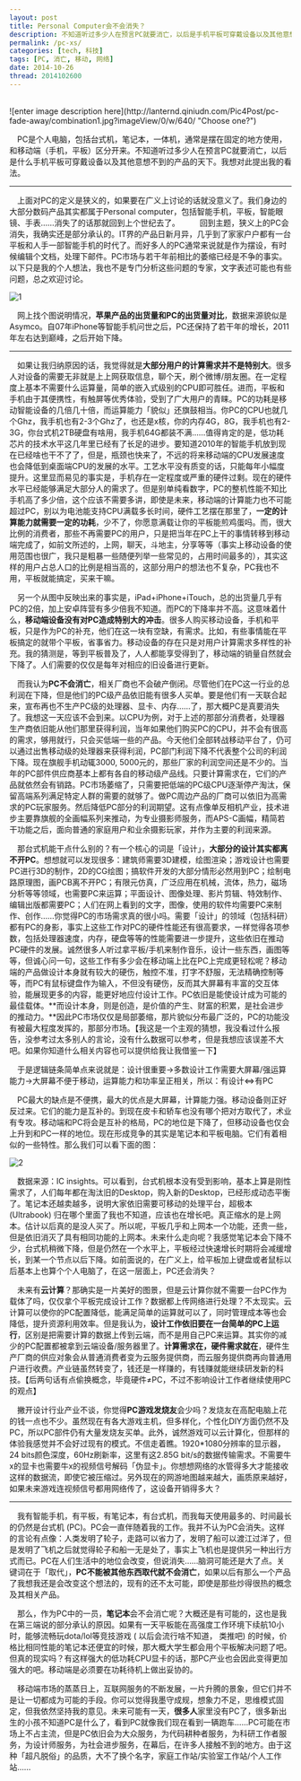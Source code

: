 ```yaml
---
layout: post
title: Personal Computer会不会消失？
description: 不知道听过多少人在预言PC就要消亡，以后是手机平板可穿戴设备以及其他意想不到的产品等等的天下。我想对此提出我的看法。
permalink: /pc-xs/
categories: [tech, 科技]
tags: [PC, 消亡, 移动, 网络]
date: 2014-10-26
thread: 2014102600
--- 
```


<br>
![enter image description here](http://lanternd.qiniudn.com/Pic4Post/pc-fade-away/combination1.jpg?imageView/0/w/640/ "Choose one?")

　PC是个人电脑，包括台式机，笔记本，一体机，通常是摆在固定的地方使用，和移动端（手机，平板）区分开来。不知道听过多少人在预言PC就要消亡，以后是什么手机平板可穿戴设备以及其他意想不到的产品的天下。我想对此提出我的看法。

----
　上面对PC的定义是狭义的，如果要在广义上讨论的话就没意义了。我们身边的大部分数码产品其实都属于Personal computer，包括智能手机，平板，智能眼镜、手表……消失了的话那就回到上个世纪去了。
　
　回到主题，狭义上的PC会消失，我确实还是部分承认的。IT界的产品日新月异，几乎到了家家户户都有一台平板和人手一部智能手机的时代了。而好多人的PC通常来说就是作为摆设，有时候编辑个文档，处理下邮件。PC市场与若干年前相比的萎缩已经是不争的事实。以下只是我的个人想法，我也不是专门分析这些问题的专家，文字表述可能也有些问题，总之欢迎讨论。
     
![1](http://lanternd.qiniudn.com/Pic4Post/pc-fade-away/1.png)

　网上找个图说明情况，**苹果产品的出货量和PC的出货量对比**，数据来源貌似是Asymco。自07年iPhone等智能手机问世之后，PC还保持了若干年的增长，2011年左右达到巅峰，之后开始下降。

----

　如果让我归纳原因的话，我觉得就是**大部分用户的计算需求并不是特别大**。很多人对设备的需要无非就是上上网获取信息，聊个天，刷个微博/朋友圈。在一定程度上基本不需要什么运算量，简单的嵌入式级别的CPU即可胜任。进而，平板和手机由于其便携性，有触屏等优秀体验，受到了广大用户的青睐。PC的功耗是移动智能设备的几倍几十倍，而运算能力「貌似」还旗鼓相当。你PC的CPU也就几个Ghz，我手机也有2-3个Ghz了，也还是x核，你的内存4G，8G，我手机也有2-3G，你台式机2TB硬盘有啥用，我手机64G都装不满……值得肯定的是，低功耗芯片的技术水平这几年里已经有了长足的进步。要知道2010年的智能手机放到现在已经啥也干不了了，但是，瓶颈也快来了，不远的将来移动端的CPU发展速度也会降低到桌面端CPU的发展的水平。工艺水平没有质变的话，只能每年小幅度提升。这里显而易见的事实是，手机存在一定程度或严重的硬件过剩。现在的硬件水平已经能够满足大部分人的需求了。但是别单纯看数字，PC的整机性能不知比手机高了多少倍，这个应该不需要多讲，即使是未来，移动端的计算能力也不可能超过PC，别以为电池能支持CPU满载多长时间，硬件工艺摆在那里了，**一定的计算能力就需要一定的功耗**，少不了，你愿意满载让你的平板能煎鸡蛋吗。而，很大比例的消费者，那些不再需要PC的用户，只是把当年在PC上干的事情转移到移动端完成了，如前文所述的，上网，聊天，斗地主，分享等等（事实上移动设备的使用范围也很广，我只是粗暴一些随便列举一些常见的，占用时间最多的），其实这样的用户占总人口的比例是相当高的，这部分用户的想法也不复杂，PC我也不用，平板就能搞定，买来干嘛。

　另一个从图中反映出来的事实是，iPad+iPhone+iTouch，总的出货量几乎有PC的2倍，加上安卓阵营有多少倍我不知道。而PC的下降率并不高。这意味着什么，**移动端设备没有对PC造成特别大的冲击**。很多人购买移动设备，手机和平板，只是作为PC的补充，他们在这一块有空缺，有需求。比如，有些事情能在平板搞定的就带个平板，省事省力。移动设备的存在只是对用户计算需求多样性的补充。我的猜测是，等到平板普及了，人人都能享受得到了，移动端的销量自然就会下降了。人们需要的仅仅是每年对相应的旧设备进行更新。

　而我认为**PC不会消亡**，相关厂商也不会破产倒闭。尽管他们在PC这一行业的总利润在下降，但是他们的PC级产品依旧能有很多人买单。要是他们有一天联合起来，宣布再也不生产PC级的处理器、显卡、内存……了，那大概PC是真要消失了。我想这一天应该不会到来。以CPU为例，对于上述的那部分消费者，处理器生产商依旧能从他们那里获得利润，当年如果他们购买PC的CPU，并不会有很高的需求，够用就行，只会买低端一些的产品。今天他们全部转战移动平台了，仍可以通过出售移动级的处理器来获得利润，PC部门利润下降不代表整个公司的利润下降。现在旗舰手机动辄3000, 5000元的，那些厂家的利润空间还是不少的。当年的PC部件供应商基本上都有各自的移动级产品线。只要计算需求在，它们的产品就依然会有销路。PC市场萎缩了，只需要把低端的PC级CPU逐渐停产淘汰，保留高端系列满足特定人群的需要的就够了。做PC周边产品的厂商可以依旧为高需求的PC玩家服务。然后降低PC部分的利润期望。这有点像单反相机产业，技术进步主要靠旗舰的全画幅系列来推动，为专业摄影师服务，而APS-C画幅，精简若干功能之后，面向普通的家庭用户和业余摄影玩家，并作为主要的利润来源。

　那台式机能干点什么别的？有一个核心的词是「设计」，**大部分的设计其实都离不开PC**。想想就可以发现很多：建筑师需要3D建模，绘图渲染；游戏设计也需要PC进行3D的制作，2D的CG绘图；搞软件开发的大部分情形必然用到PC；绘制电路原理图，画PCB离不开PC；有限元仿真，广泛应用在机械，流体，热力，磁场分析等等领域，也需要PC来运算；平面设计、图像处理、影片剪辑、特效制作、编辑出版都需要PC；人们在网上看到的文字，图像，使用的软件均需要PC来制作、创作……你觉得PC的市场需求真的很小吗。需要「设计」的领域（包括科研）都有PC的身影，事实上这些工作对PC的硬件性能还有很高要求，一样觉得各项参数，包括处理器速度，内存，硬盘等等的性能需要进一步提升，这些依旧在推动PC硬件的发展。诚然很多人听过拿平板/手机来制作音乐，设计一些东西，画图等等，但诚心问一句，这些工作有多少会在移动端上比在PC上完成更轻松呢？移动端的产品做设计本身就有较大的硬伤，触控不准，打字不舒服，无法精确控制等等，而PC有鼠标键盘作为输入，不但没有硬伤，反而其大屏幕有丰富的交互体验，能展现更多的内容，能更好地应付设计工作。PC依旧是能使设计成为可能的最佳载体。**而设计本身，则是创造，是价值的产生、财富的积累，是社会进步的推动力。**因此PC市场仅仅是局部萎缩，那片貌似分布最广泛的，PC的功能没有被最大程度发挥的，那部分市场。【我这是一个主观的猜想，我没看过什么报告，没参考过太多别人的言论，没有什么数据可以参考，但是我想应该误差不大吧。如果你知道什么相关内容也可以提供给我让我借鉴一下】

　于是逻辑链条简单点来说就是：设计很重要→多数设计工作需要大屏幕/强运算能力→大屏幕不便于移动，运算能力和功率呈正相关，所以：有设计<=>有PC

　PC最大的缺点是不便携，最大的优点是大屏幕，计算能力强。移动设备则正好反过来。它们的能力是互补的。到现在皮卡和轿车也没有哪个把对方取代了，术业有专攻。移动端和PC将会是互补的格局，PC的地位是下降了，但移动设备也仅会上升到和PC一样的地位。现在形成竞争的其实是笔记本和平板电脑。它们有着相似的一些特性。那么我们可以看下面的图：
 
![2](http://lanternd.qiniudn.com/Pic4Post/pc-fade-away/2.png)

　数据来源：IC insights。可以看到，台式机根本没有受到影响，基本上算是刚性需求了，人们每年都在淘汰旧的Desktop，购入新的Desktop，已经形成动态平衡了。笔记本还越卖越多，说明大家依旧需要可移动的处理平台，超极本 (Ultrabook) 归在哪个里面了我也不知道，应该也在增长吧。真正缩水的是上网本。估计以后真的是没人买了。所以呢，平板几乎和上网本一个功能，还贵一些，但是依旧消灭了具有相同功能的上网本。未来什么走向呢？我感觉笔记本会下降不少，台式机稍微下降，但是仍然在一个水平上，平板经过快速增长时期将会减缓增长，到某一个节点以后下降。如前面说的，在广义上，给平板加上键盘或者鼠标以后基本上也算个个人电脑了，在这一层面上，PC还会消失？

　未来有**云计算**？那确实是一片美好的图景，但是云计算你就不需要一台PC作为载体了吗，仅仅拿个平板完成设计工作？数据都上传网络进行处理？不太现实。云计算可以使你的PC配置降低，能满足简单的运算就可以了，同时管理成本等也会降低，提升资源利用效率。但是我认为，**设计工作依旧要在一台简单的PC上运行**，区别是把需要计算的数据上传到云端，而不是用自己PC来运算。其实你的减少的PC配置都被拿到云端设备/服务器里了。**计算需求在，硬件需求就在**，硬件生产厂商的供应对象会从普通消费者变为云服务提供商，而云服务提供商再向普通用户进行收费。产业链虽然转变了，钱还是一样赚的，有钱赚就能继续研发新的科技。【后两句话有点偷换概念，毕竟硬件≠PC，不过不影响设计工作者继续使用PC的观点】

　撇开设计行业产业不谈，你觉得**PC游戏发烧友**会少吗？发烧友在高配电脑上花的钱一点也不少。虽然现在有各大游戏主机，但多样化，个性化DIY方面仍然不及PC，所以PC部件仍有大量发烧友买单。此外，诚然游戏可以云计算化，但那样的体验我感觉并不会好过现有的模式。不信走着瞧。1920*1080分辨率的显示器，24 bits颜色深度，60Hz刷新率，这里有这2.85G bit/s的数据传输需求。不需要牛x的显卡也需要牛x的视频信号解码「伪显卡」。你想想网络的水管得多大才能接收这样的数据流，即使它被压缩过。另外现在的网游地图越来越大，画质原来越好，如果未来游戏连视频信号都用网络传了，这设备开销得多大？

----

　我有智能手机，有平板，有笔记本，有台式机，而我每天使用最多的、时间最长的仍然是台式机 (PC)。PC会一直伴随着我的工作。我并不认为PC会消失。这样的言论有点像：人类发明了轮子，走路可以省力了，发明了船可以渡江过洋了，但是发明了飞机之后就觉得轮子和船一无是处了，事实上飞机也是提供另一种出行方式而已。PC在人们生活中的地位会改变，但说消失……脑洞可能还是大了点。关键词在于「取代」，**PC不能被其他东西取代就不会消亡**，如果以后有那么一个产品了我想我还是会改变这个想法的，现有的还不太可能，即使是那些炒得很热的概念及其相关产品。

　那么，作为PC中的一员，**笔记本**会不会消亡呢？大概还是有可能的，这也是我在第三端说的部分承认的原因。如果有一天平板能在高强度工作环境下续航10小时，能够流畅玩dota/lol等竞技游戏 ( 以后会流行啥不知道， 类推吧) 的时候，价格比相同性能的笔记本还便宜的时候，那大概大学生都会用个平板解决问题了吧。但真的现实吗？有这样强大的低功耗CPU显卡的话，那PC产业也会因此变得更加强大的吧。移动端是必须要在功耗待机上做出妥协的。

　移动端市场的蒸蒸日上，互联网服务的不断发展，一片升腾的景象，但它们并不是让一切都成为可能的手段。你可以觉得我墨守成规，想象力不足，思维模式固定，但我依然坚持我的意见。未来可能有一天，**很多人**家里没有PC了，很多新出生的小孩不知道PC是什么了，看到PC就像我们现在看到一辆跑车……PC可能在市场上不占主流，但是PC依旧会为大众服务，为代码耕种者服务，为科研工作者服务，为设计师服务，为社会进步服务，在幕后，在许多人接触不到的地方。由于这种「超凡脱俗」的品质，大不了换个名字，家庭工作站/实验室工作站/个人工作站……